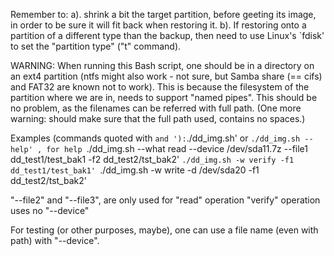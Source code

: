 Remember to:
a). shrink a bit the target partition, before geeting its image, in order to be sure it will fit back when restoring it.
b). If restoring onto a partition of a different type than the backup, then need to use Linux's `fdisk' to set the "partition type" ("t" command).

WARNING: When running this Bash script, one should be in a directory on an ext4 partition (ntfs might also work - not sure, but Samba share (== cifs) and FAT32 are known not to work). This is because the filesystem of the partition where we are in, needs to support "named pipes". This should be no problem, as the filenames can be referred with full path. (One more warning: should make sure that the full path used, contains no spaces.)

Examples (commands quoted with ` and '):
`./dd_img.sh' or `./dd_img.sh --help' , for help
`./dd_img.sh --what read --device /dev/sda11.7z --file1 dd_test1/test_bak1 -f2 dd_test2/tst_bak2'
`./dd_img.sh -w verify -f1 dd_test1/test_bak1'
`./dd_img.sh -w write -d /dev/sda20 -f1 dd_test2/tst_bak2'

"--file2" and "--file3", are only used for "read" operation
"verify" operation uses no "--device"

For testing (or other purposes, maybe), one can use a file name (even with path) with "--device".
